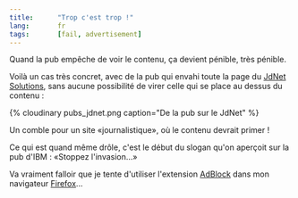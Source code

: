 ```yaml
---
title:      "Trop c'est trop !"
lang:       fr
tags:       [fail, advertisement]
---
```


Quand la pub empêche de voir le contenu, ça devient pénible, très pénible.


Voilà un cas très concret, avec de la pub qui envahi toute la page du [JdNet Solutions](http://solutions.journaldunet.com/), sans aucune possibilité de virer celle qui se place au dessus du contenu :

{% cloudinary pubs_jdnet.png caption="De la pub sur le JdNet" %}

Un comble pour un site «journalistique», où le contenu devrait primer !

Ce qui est quand même drôle, c'est le début du slogan qu'on aperçoit sur la pub d'IBM : «Stoppez l'invasion...»

Va vraiment falloir que je tente d'utiliser l'extension [AdBlock](http://adblock.mozdev.org/) dans mon navigateur [Firefox](http://www.mozilla.org/products/firefox/)...
